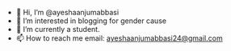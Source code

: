 - 👋 Hi, I’m @ayeshaanjumabbasi
- 👀 I’m interested in blogging for gender cause
- 🌱 I’m currently a student.
- 📫 How to reach me email: ayeshaanjumabbasi24@gmail.com

<!---
ayeshaanjumabbasi/ayeshaanjumabbasi is a ✨ special ✨ repository because its `README.md` (this file) appears on your GitHub profile.
You can click the Preview link to take a look at your changes.
--->
